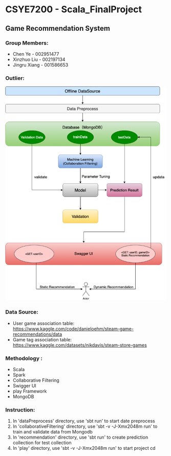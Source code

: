 # CSYE7200 - Scala_FinalProject

## Game Recommendation System

### Group Members:

- Chen Ye - 002951477​
- Xinzhuo Liu - 002197134​
- Jingru Xiang - 001586653 

### Outlier:
![Alt text](https://github.com/Uni-boy/Scala_FinalProject/blob/ChenYe/presentation/GRecCons.png)

### Data Source:
  - User game association table:
https://www.kaggle.com/code/danieloehm/steam-game-recommendations/data
  - Game tag association table:
https://www.kaggle.com/datasets/nikdavis/steam-store-games

### Methodology :
  - Scala
  - Spark
  - Collaborative Filtering
  - Swigger UI
  - play Framework
  - MongoDB
 

### Instruction:

1. In 'dataPreprocess' directory, use 'sbt run' to start date preprocess
2. In 'collaborativeFiltering' directory, use 'sbt -v -J-Xmx2048m run' to train and validate data from Mongodb
3. In 'recommendation' directory, use 'sbt run' to create prediction collection for test collection
2. In 'play' directory, use 'sbt -v -J-Xmx2048m run' to start project cd

